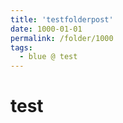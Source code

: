 ```yaml
---
title: 'testfolderpost'
date: 1000-01-01
permalink: /folder/1000
tags:
  - blue @ test
---
```


# test
